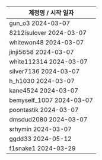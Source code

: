 | 계정명 / 시작 일자|
|--------|
| gun_o3 2024-03-07 |
| 8212isulover 2024-03-07 |
| whitewon48 2024-03-07 |
| jinji5658 2024-03-07 |
| white112314 2024-03-07 |
| silver7136 2024-03-07 |
| h_h1030 2024-03-07 |
| kane4524 2024-03-07 |
| bemyself_1007 2024-03-07 |
| poontastik 2024-03-07 |
| dmsdud2080 2024-03-07 |
| srhymin 2024-03-07 |
| ggdd33 2024-05-12 |
| f1snake1 2024-03-29 |
